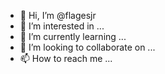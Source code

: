 - 👋 Hi, I’m @flagesjr
- 👀 I’m interested in ...
- 🌱 I’m currently learning ...
- 💞️ I’m looking to collaborate on ...
- 📫 How to reach me ...

<!---
flagesjr/flagesjr is a ✨ special ✨ repository because its `README.md` (this file) appears on your GitHub profile.
You can click the Preview link to take a look at your changes.
--->
